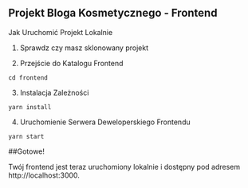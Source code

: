 ## Projekt Bloga Kosmetycznego - Frontend

Jak Uruchomić Projekt Lokalnie

1. Sprawdz czy masz sklonowany projekt

2. Przejście do Katalogu Frontend

```cd frontend```

3. Instalacja Zależności

```yarn install```

4. Uruchomienie Serwera Deweloperskiego Frontendu

```yarn start```

##Gotowe!

Twój frontend jest teraz uruchomiony lokalnie i dostępny pod adresem http://localhost:3000.
